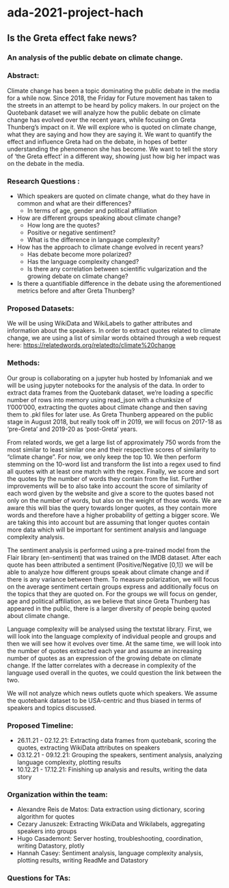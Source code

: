 # ada-2021-project-hach
## Is the Greta effect fake news?
### An analysis of the public debate on climate change.

### Abstract: 
Climate change has been a topic dominating the public debate in the media for a while now. Since 2018, the Friday for Future movement has taken to the streets in an attempt to be heard by policy makers. In our project on the Quotebank dataset we will analyze how the public debate on climate change has evolved over the recent years, while focusing on Greta Thunberg’s impact on it. We will explore who is quoted on climate change, what they are saying and how they are saying it. We want to quantify the effect and influence Greta had on the debate, in hopes of better understanding the phenomenon she has become. We want to tell the story of ‘the Greta effect’ in a different way, showing just how big her impact was on the debate in the media.
### Research Questions :
* Which speakers are quoted on climate change, what do they have in common and what are their differences?
  * In terms of age, gender and political affiliation
* How are different groups speaking about climate change?
  * How long are the quotes?
  * Positive or negative sentiment?
  * What is the difference in language complexity?
* How has the approach to climate change evolved in recent years?
  * Has debate become more polarized? 
  * Has the language complexity changed? 
  * Is there any correlation between scientific vulgarization and the growing debate on climate change?
* Is there a quantifiable difference in the debate using the aforementioned metrics before and after Greta Thunberg?

### Proposed Datasets: 
We will be using WikiData and WikiLabels to gather attributes and information about the speakers. 
In order to extract quotes related to climate change, we are using a list of similar words obtained through a web request here: https://relatedwords.org/relatedto/climate%20change 
### Methods: 
Our group is collaborating on a jupyter hub hosted by Infomaniak and we will be using jupyter notebooks for the analysis of the data. 
In order to extract data frames from the Quotebank dataset, we’re loading a specific number of rows into memory using read_json with a chunksize of 1’000’000, extracting the quotes about climate change and then saving them to .pkl files for later use.
As Greta Thunberg appeared on the public stage in August 2018, but really took off in 2019, we will focus on 2017-18 as ‘pre-Greta’ and 2019-20 as ‘post-Greta’ years. 

From related words, we get a large list of approximately 750 words from the most similar to least similar one and their respective scores of similarity to “climate change”. For now, we only keep the top 10. We then perform stemming on the 10-word list and transform the list into a regex used to find all quotes with at least one match with the regex. Finally, we score and sort the quotes by the number of words they contain from the list. Further improvements will be to also take into account the score of similarity of each word given by the website and give a score to the quotes based not only on the number of words, but also on the weight of those words. We are aware this will bias the query towards longer quotes, as they contain more words and therefore have a higher probability of getting a bigger score. We are taking this into account but are assuming that longer quotes contain more data which will be important for sentiment analysis and language complexity analysis.

The sentiment analysis is performed using a pre-trained model from the Flair library (en-sentiment) that was trained on the IMDB dataset. After each quote has been attributed a sentiment (Positive/Negative [0,1]) we will be able to analyze how different groups speak about climate change and if there is any variance between them. To measure polarization, we will focus on the average sentiment certain groups express and additionally focus on the topics that they are quoted on. 
For the groups we will focus on gender, age and political affiliation, as we believe that since Greta Thunberg has appeared in the public, there is a larger diversity of people being quoted about climate change. 

Language complexity will be analysed using the textstat library. First, we will look into the language complexity of individual people and groups and then we will see how it evolves over time. At the same time, we will look into the number of quotes extracted each year and assume an increasing number of quotes as an expression of the growing debate on climate change. If the latter correlates with a decrease in complexity of the language used overall in the quotes, we could question the link between the two.

We will not analyze which news outlets quote which speakers. We assume the quotebank dataset to be USA-centric and thus biased in terms of speakers and topics discussed. 
### Proposed Timeline:
- 26.11.21 - 02.12.21: Extracting data frames from quotebank, scoring the quotes, extracting WikiData attributes on speakers
- 03.12.21 - 09.12.21: Grouping the speakers, sentiment analysis, analyzing language complexity, plotting results
- 10.12.21 - 17.12.21: Finishing up analysis and results, writing the data story

### Organization within the team:
- Alexandre Reis de Matos: Data extraction using dictionary, scoring algorithm for quotes
- Cezary Januszek: Extracting WikiData and Wikilabels, aggregating speakers into groups
- Hugo Casademont: Server hosting, troubleshooting, coordination, writing Datastory, plotly
- Hannah Casey: Sentiment analysis, language complexity analysis, plotting results, writing ReadMe and Datastory

### Questions for TAs:
